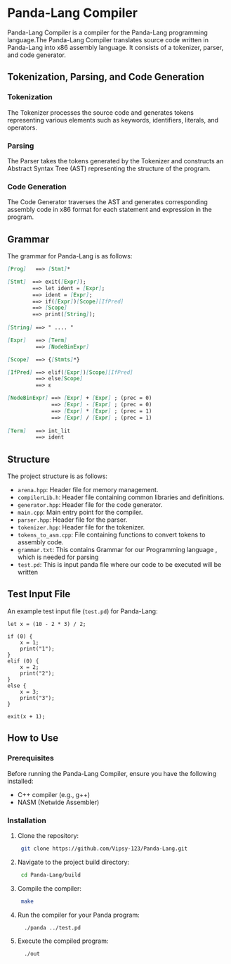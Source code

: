 # Panda-Lang Compiler

Panda-Lang Compiler is a compiler for the Panda-Lang programming language.The Panda-Lang Compiler translates source code written in Panda-Lang into x86 assembly language. It consists of a tokenizer, parser, and code generator.

## Tokenization, Parsing, and Code Generation

### Tokenization

The Tokenizer processes the source code and generates tokens representing various elements such as keywords, identifiers, literals, and operators.

### Parsing

The Parser takes the tokens generated by the Tokenizer and constructs an Abstract Syntax Tree (AST) representing the structure of the program.

### Code Generation

The Code Generator traverses the AST and generates corresponding assembly code in x86 format for each statement and expression in the program.

## Grammar

The grammar for Panda-Lang is as follows:

```markdown
[Prog]   ==> [Stmt]*

[Stmt]  ==> exit([Expr]);
        ==> let ident = [Expr];
        ==> ident = [Expr];
        ==> if([Expr])[Scope][IfPred] 
        ==> [Scope]
        ==> print([String]);
        
[String] ==> " .... "

[Expr]   ==> [Term]
         ==> [NodeBinExpr]

[Scope]  ==> {[Stmts]*}  

[IfPred] ==> elif([Expr])[Scope][IfPred]
         ==> else[Scope] 
         ==> ε

[NodeBinExpr] ==> [Expr] + [Expr] ; (prec = 0)
              ==> [Expr] - [Expr] ; (prec = 0)
              ==> [Expr] * [Expr] ; (prec = 1)
              ==> [Expr] / [Expr] ; (prec = 1)
              
[Term]   ==> int_lit
         ==> ident

```

## Structure

The project structure is as follows:

- `arena.hpp`: Header file for memory management.
- `compilerLib.h`: Header file containing common libraries and definitions.
- `generator.hpp`: Header file for the code generator.
- `main.cpp`: Main entry point for the compiler.
- `parser.hpp`: Header file for the parser.
- `tokenizer.hpp`: Header file for the tokenizer.
- `tokens_to_asm.cpp`: File containing functions to convert tokens to assembly code.
- `grammar.txt`: This contains Grammar for our Programming language , which is needed for parsing
- `test.pd`: This is input panda file where our code to be executed will be written 

## Test Input File

An example test input file (`test.pd`) for Panda-Lang:

```panda
let x = (10 - 2 * 3) / 2;

if (0) {
    x = 1;
    print("1");
}
elif (0) {
    x = 2;
    print("2");
}
else {
    x = 3;
    print("3");
}

exit(x + 1);
```

## How to Use

### Prerequisites

Before running the Panda-Lang Compiler, ensure you have the following installed:

- C++ compiler (e.g., g++)
- NASM (Netwide Assembler)

### Installation

1. Clone the repository:

   ```bash
    git clone https://github.com/Vipsy-123/Panda-Lang.git
   ```
2. Navigate to the project build directory:
   ```bash
    cd Panda-Lang/build
   ```
3. Compile the compiler:
   ```bash
    make
   ```
4. Run the compiler for your Panda program:
    ```bash
      ./panda ../test.pd
    ```
5. Execute the compiled program:
    ```bash
      ./out
    ```
